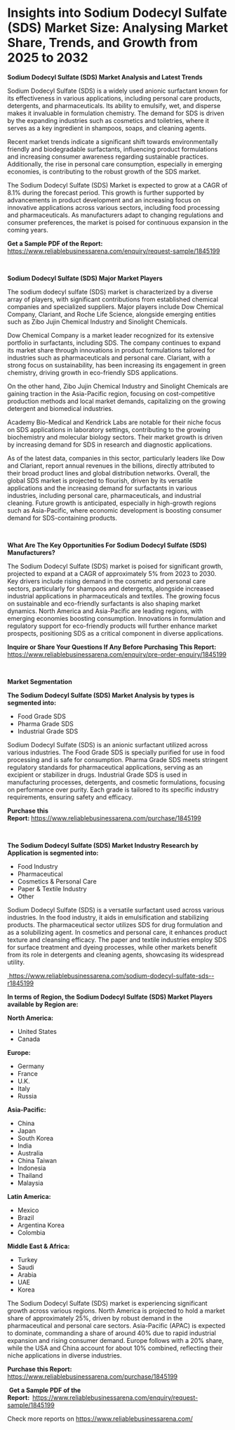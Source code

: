 <p><h1>Insights into Sodium Dodecyl Sulfate (SDS) Market Size: Analysing Market Share, Trends, and Growth from 2025 to 2032</h1></p><p><strong>Sodium Dodecyl Sulfate (SDS) Market Analysis and Latest Trends</strong></p>
<p><p>Sodium Dodecyl Sulfate (SDS) is a widely used anionic surfactant known for its effectiveness in various applications, including personal care products, detergents, and pharmaceuticals. Its ability to emulsify, wet, and disperse makes it invaluable in formulation chemistry. The demand for SDS is driven by the expanding industries such as cosmetics and toiletries, where it serves as a key ingredient in shampoos, soaps, and cleaning agents. </p><p>Recent market trends indicate a significant shift towards environmentally friendly and biodegradable surfactants, influencing product formulations and increasing consumer awareness regarding sustainable practices. Additionally, the rise in personal care consumption, especially in emerging economies, is contributing to the robust growth of the SDS market. </p><p>The Sodium Dodecyl Sulfate (SDS) Market is expected to grow at a CAGR of 8.1% during the forecast period. This growth is further supported by advancements in product development and an increasing focus on innovative applications across various sectors, including food processing and pharmaceuticals. As manufacturers adapt to changing regulations and consumer preferences, the market is poised for continuous expansion in the coming years.</p></p>
<p><strong>Get a Sample PDF of the Report:&nbsp;</strong> <a href="https://www.reliablebusinessarena.com/enquiry/request-sample/1845199?utm_campaign=3498&utm_medium=2&utm_source=Github&utm_content=ia&utm_term=03042025&utm_id=sodium-dodecyl-sulfate-sds">https://www.reliablebusinessarena.com/enquiry/request-sample/1845199</a></p>
<p>&nbsp;</p>
<p><strong>Sodium Dodecyl Sulfate (SDS) Major Market Players</strong></p>
<p><p>The sodium dodecyl sulfate (SDS) market is characterized by a diverse array of players, with significant contributions from established chemical companies and specialized suppliers. Major players include Dow Chemical Company, Clariant, and Roche Life Science, alongside emerging entities such as Zibo Jujin Chemical Industry and Sinolight Chemicals. </p><p>Dow Chemical Company is a market leader recognized for its extensive portfolio in surfactants, including SDS. The company continues to expand its market share through innovations in product formulations tailored for industries such as pharmaceuticals and personal care. Clariant, with a strong focus on sustainability, has been increasing its engagement in green chemistry, driving growth in eco-friendly SDS applications. </p><p>On the other hand, Zibo Jujin Chemical Industry and Sinolight Chemicals are gaining traction in the Asia-Pacific region, focusing on cost-competitive production methods and local market demands, capitalizing on the growing detergent and biomedical industries.</p><p>Academy Bio-Medical and Kendrick Labs are notable for their niche focus on SDS applications in laboratory settings, contributing to the growing biochemistry and molecular biology sectors. Their market growth is driven by increasing demand for SDS in research and diagnostic applications.</p><p>As of the latest data, companies in this sector, particularly leaders like Dow and Clariant, report annual revenues in the billions, directly attributed to their broad product lines and global distribution networks. Overall, the global SDS market is projected to flourish, driven by its versatile applications and the increasing demand for surfactants in various industries, including personal care, pharmaceuticals, and industrial cleaning. Future growth is anticipated, especially in high-growth regions such as Asia-Pacific, where economic development is boosting consumer demand for SDS-containing products.</p></p>
<p>&nbsp;</p>
<p><strong>What Are The Key Opportunities For Sodium Dodecyl Sulfate (SDS) Manufacturers?</strong></p>
<p><p>The Sodium Dodecyl Sulfate (SDS) market is poised for significant growth, projected to expand at a CAGR of approximately 5% from 2023 to 2030. Key drivers include rising demand in the cosmetic and personal care sectors, particularly for shampoos and detergents, alongside increased industrial applications in pharmaceuticals and textiles. The growing focus on sustainable and eco-friendly surfactants is also shaping market dynamics. North America and Asia-Pacific are leading regions, with emerging economies boosting consumption. Innovations in formulation and regulatory support for eco-friendly products will further enhance market prospects, positioning SDS as a critical component in diverse applications.</p></p>
<p><strong>Inquire or Share Your Questions If Any Before Purchasing This Report:</strong> <a href="https://www.reliablebusinessarena.com/enquiry/pre-order-enquiry/1845199?utm_campaign=3498&utm_medium=2&utm_source=Github&utm_content=ia&utm_term=03042025&utm_id=sodium-dodecyl-sulfate-sds">https://www.reliablebusinessarena.com/enquiry/pre-order-enquiry/1845199</a></p>
<p>&nbsp;</p>
<p><strong>Market Segmentation</strong></p>
<p><strong>The Sodium Dodecyl Sulfate (SDS) Market Analysis by types is segmented into:</strong></p>
<p><ul><li>Food Grade SDS</li><li>Pharma Grade SDS</li><li>Industrial Grade SDS</li></ul></p>
<p><p>Sodium Dodecyl Sulfate (SDS) is an anionic surfactant utilized across various industries. The Food Grade SDS is specially purified for use in food processing and is safe for consumption. Pharma Grade SDS meets stringent regulatory standards for pharmaceutical applications, serving as an excipient or stabilizer in drugs. Industrial Grade SDS is used in manufacturing processes, detergents, and cosmetic formulations, focusing on performance over purity. Each grade is tailored to its specific industry requirements, ensuring safety and efficacy.</p></p>
<p><strong>Purchase this Report:&nbsp;</strong><a href="https://www.reliablebusinessarena.com/purchase/1845199?utm_campaign=3498&utm_medium=2&utm_source=Github&utm_content=ia&utm_term=03042025&utm_id=sodium-dodecyl-sulfate-sds">https://www.reliablebusinessarena.com/purchase/1845199</a></p>
<p>&nbsp;</p>
<p><strong>The Sodium Dodecyl Sulfate (SDS) Market Industry Research by Application is segmented into:</strong></p>
<p><ul><li>Food Industry</li><li>Pharmaceutical</li><li>Cosmetics & Personal Care</li><li>Paper & Textile Industry</li><li>Other</li></ul></p>
<p><p>Sodium Dodecyl Sulfate (SDS) is a versatile surfactant used across various industries. In the food industry, it aids in emulsification and stabilizing products. The pharmaceutical sector utilizes SDS for drug formulation and as a solubilizing agent. In cosmetics and personal care, it enhances product texture and cleansing efficacy. The paper and textile industries employ SDS for surface treatment and dyeing processes, while other markets benefit from its role in detergents and cleaning agents, showcasing its widespread utility.</p></p>
<p><a href="https://www.reliablebusinessarena.com/sodium-dodecyl-sulfate-sds--r1845199?utm_campaign=3498&utm_medium=2&utm_source=Github&utm_content=ia&utm_term=03042025&utm_id=sodium-dodecyl-sulfate-sds">&nbsp;https://www.reliablebusinessarena.com/sodium-dodecyl-sulfate-sds--r1845199</a></p>
<p><strong>In terms of Region, the Sodium Dodecyl Sulfate (SDS) Market Players available by Region are:</strong></p>
<p>
    <p> <strong> North America: </strong>
        <ul>
            <li>United States</li>
            <li>Canada</li>
        </ul>
        </p> 
    <p> <strong> Europe: </strong>
        <ul>
            <li>Germany</li>
            <li>France</li>
            <li>U.K.</li>
            <li>Italy</li>
            <li>Russia</li>
        </ul>
        </p> 
    <p> <strong> Asia-Pacific: </strong>
        <ul>
            <li>China</li>
            <li>Japan</li>
            <li>South Korea</li>
            <li>India</li>
            <li>Australia</li>
            <li>China Taiwan</li>
            <li>Indonesia</li>
            <li>Thailand</li>
            <li>Malaysia</li>
        </ul>
        </p> 
    <p> <strong> Latin America: </strong>
        <ul>
            <li>Mexico</li>
            <li>Brazil</li>
            <li>Argentina Korea</li>
            <li>Colombia</li>
        </ul>
        </p> 
    <p> <strong> Middle East & Africa: </strong>
        <ul>
            <li>Turkey</li>
            <li>Saudi</li>
            <li>Arabia</li>
            <li>UAE</li>
            <li>Korea</li>
        </ul>
    </p>
    </p>
<p><p>The Sodium Dodecyl Sulfate (SDS) market is experiencing significant growth across various regions. North America is projected to hold a market share of approximately 25%, driven by robust demand in the pharmaceutical and personal care sectors. Asia-Pacific (APAC) is expected to dominate, commanding a share of around 40% due to rapid industrial expansion and rising consumer demand. Europe follows with a 20% share, while the USA and China account for about 10% combined, reflecting their niche applications in diverse industries.</p></p>
<p><strong>Purchase this Report: </strong><a href="https://www.reliablebusinessarena.com/purchase/1845199?utm_campaign=3498&utm_medium=2&utm_source=Github&utm_content=ia&utm_term=03042025&utm_id=sodium-dodecyl-sulfate-sds">https://www.reliablebusinessarena.com/purchase/1845199</a></p>
<p>&nbsp;<strong>Get a Sample PDF of the Report:&nbsp;&nbsp;</strong><a href="https://www.reliablebusinessarena.com/enquiry/request-sample/1845199?utm_campaign=3498&utm_medium=2&utm_source=Github&utm_content=ia&utm_term=03042025&utm_id=sodium-dodecyl-sulfate-sds">https://www.reliablebusinessarena.com/enquiry/request-sample/1845199</a></p>
<p><strong></strong></p>
<p>Check more reports on <a href="https://www.reliablebusinessarena.com/?utm_campaign=3498&utm_medium=2&utm_source=Github&utm_content=ia&utm_term=03042025&utm_id=sodium-dodecyl-sulfate-sds">https://www.reliablebusinessarena.com/</a></p>